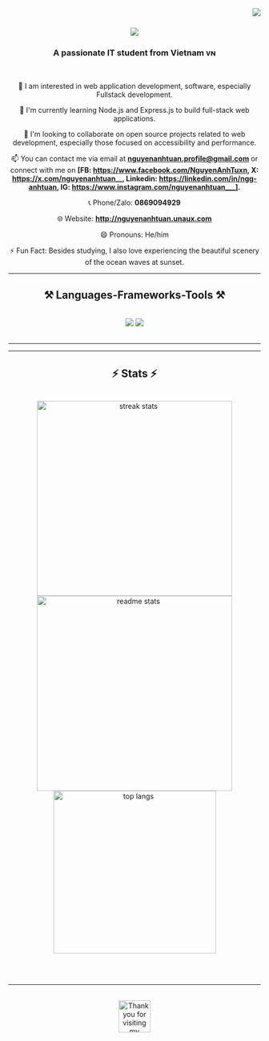 <img align="right" src="https://visitor-badge.laobi.icu/badge?page_id=NguyenAnhTuann.NguyenAnhTuann" />

<h1 align="center">
    <img src="https://readme-typing-svg.herokuapp.com/?font=Righteous&size=35&center=true&vCenter=true&width=500&height=70&duration=4000&lines=Hi+There!+👋;+I'm+Nguyen+Anh+Tuan!;" />
</h1>

<h3 align="center">A passionate IT student from Vietnam ᴠɴ</h3>

<br/>

<div align="center">
    
👀 I am interested in web application development, software, especially Fullstack development.

🌱 I'm currently learning Node.js and Express.js to build full-stack web applications.

💞️ I'm looking to collaborate on open source projects related to web development, especially those focused on accessibility and performance.

📫 You can contact me via email at **nguyenanhtuan.profile@gmail.com** or connect with me on **[FB: https://www.facebook.com/NguyenAnhTuxn, X: https://x.com/nguyenanhtuan__, Linkedin: https://linkedin.com/in/ngg-anhtuan, IG: https://www.instagram.com/nguyenanhtuan___].**

📞 Phone/Zalo: **0869094929**

🌐 Website: **http://nguyenanhtuan.unaux.com**

😄 Pronouns: He/him

⚡ Fun Fact: Besides studying, I also love experiencing the beautiful scenery of the ocean waves at sunset.

 </div>

 <hr/>
 
<h2 align="center">⚒️ Languages-Frameworks-Tools ⚒️</h2>
<br/>
<div align="center">
    <img src="https://skillicons.dev/icons?i=react,html,css,vscode,github,figma,tailwind,git" />
    <img src="https://skillicons.dev/icons?i=nodejs,python,javascript,express,mongodb,c,java,nextjs,mysql,flask" /><br>
</div>

<br/>
<hr/>
<hr/>

<h2 align="center">⚡ Stats ⚡</h2>
<br>
<div align=center>
  <img width=390 src="https://github-readme-streak-stats-salesp07.vercel.app/?user=NguyenAnhTuann&count_private=true&theme=react&border_radius=10" alt="streak stats"/>
  <img width=390 src="https://github-readme-stats-salesp07.vercel.app/api?username=NguyenAnhTuann&count_private=true&show_icons=true&theme=react&rank_icon=github&border_radius=10" alt="readme stats" />
  <br/>
  <img width=325 align="center" src="https://github-readme-stats-salesp07.vercel.app/api/top-langs/?username=NguyenAnhTuann&hide=HTML&langs_count=8&layout=compact&theme=react&border_radius=10&size_weight=0.5&count_weight=0.5&exclude_repo=github-readme-stats" alt="top langs" />
</div>

<br/><br/>

<hr/>

<br/>

<div align="center">
<a href='https://ko-fi.com/V7V4RAK9C' target='_blank'><img height='64' style='border:0px;height:64px;' src='https://storage.ko-fi.com/cdn/kofi1.png?v=3' border='0' alt='Thank you for visiting my personal page.' /></a>
</div>

<br/>
